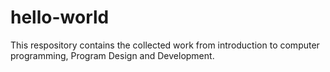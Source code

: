 # hello-world
This respository contains the collected work from introduction to computer programming, Program Design and Development.
